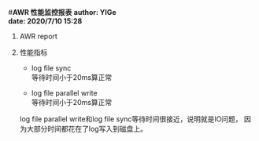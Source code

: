 #**AWR 性能监控报表**
**author: YIGe**  
**date: 2020/7/10 15:28**  

1. AWR report  
    
    
2. 性能指标  
    + log file sync  
        等待时间小于20ms算正常
        
    + log file parallel write  
        等待时间小于20ms算正常
        
    log file parallel write和log file sync等待时间很接近，说明就是IO问题，
    因为大部分时间都花在了log写入到磁盘上。
